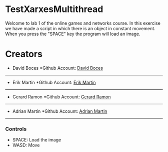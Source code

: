 # TestXarxesMultithread

Welcome to lab 1 of the online games and networks course. In this exercise we have made a script in which there is an object in constant movement. When you press the "SPACE" key the program will load an image.

# Creators

- David Boces 
   *Github Account: [David Boces](https://github.com/VoZeS)
***
- Erik Martin 
   *Github Account: [Erik Martin ](https://github.com/eriik1212)
***
- Gerard Ramon 
   *Github Account: [Gerard Ramon](https://github.com/kramtron)
***
- Adrian Martin
   *Github Account: [Adrian Martin](https://github.com/Astrorey776)
***


### Controls
- SPACE: Load the image
- WASD: Move




